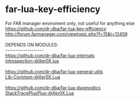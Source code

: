# far-lua-key-efficiency
For FAR manager enviroment only, not useful for anything else
<br />
https://github.com/dr-dba/far-lua-key-efficiency<br />
http://forum.farmanager.com/viewtopic.php?f=15&t=12459<br />
<br />
DEPENDS ON MODULES:<br />
-------------------<br />
https://github.com/dr-dba/far-lua-internals<br />
introspection-@Xer0X.lua<br />
<br />
https://github.com/dr-dba/far-lua-general-utils<br />
Lib-Common-@Xer0X.Lua<br />
<br />
https://github.com/dr-dba/far-lua-diagnostics<br />
StackTracePlusPlus-@Xer0X.Lua<br />
